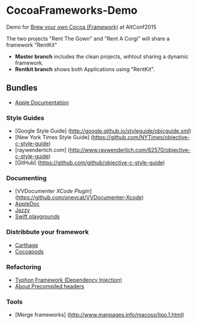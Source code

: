 # CocoaFrameworks-Demo
Demo for [Brew your own Cocoa (Framework)](http://altconf.com/schedule/) at AltConf2015


The two projects "Rent The Gown" and "Rent A Corgi" will share a framework "RentKit"

* **Master branch** includes the clean projects, wihtout sharing a dynamic framework.
* **Rentkit branch** shows both Applications using "RentKit".


## Bundles
* [Apple Documentation](https://developer.apple.com/library/prerelease/ios/documentation/CoreFoundation/Conceptual/CFBundles/Introduction/Introduction.html#//apple_ref/doc/uid/10000123i-CH1-SW1)

### Style Guides

* [Google Style Guide] (http://google.github.io/styleguide/objcguide.xml)
* [New York Times Style Guide] (https://github.com/NYTimes/objective-c-style-guide)
* [raywenderlich.com] (http://www.raywenderlich.com/62570/objective-c-style-guide)
* [GitHub] (https://github.com/github/objective-c-style-guide)

### Documenting
* [VVDocumenter *XCode Plugin*] (https://github.com/onevcat/VVDocumenter-Xcode)
* [AppleDoc](http://gentlebytes.com/appledoc/)
* [Jazzy](https://github.com/realm/jazzy)
* [Swift playgrounds](https://developer.apple.com/swift/resources/)


### Distribbute your framework
* [Carthage](https://github.com/Carthage/Carthage)
* [Cocoapods](http://blog.cocoapods.org/CocoaPods-0.36/)

### Refactoring
* [Typhon Framework (Dependency Injection)](http://typhoonframework.org)
* [About Precompiled headers](http://qualitycoding.org/precompiled-headers/)

### Tools
* [Merge frameworks] (http://www.manpages.info/macosx/lipo.1.html)



